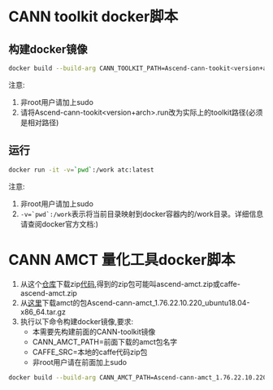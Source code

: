 # CANN toolkit docker脚本

## 构建docker镜像
```bash
docker build --build-arg CANN_TOOLKIT_PATH=Ascend-cann-tookit<version+arch>.run . -t atc:latest
```
注意:
1. 非root用户请加上sudo
2. 请将Ascend-cann-tookit<version+arch>.run改为实际上的toolkit路径(必须是相对路径)

## 运行
```bash
docker run -it -v=`pwd`:/work atc:latest
```
注意:
1. 非root用户请加上sudo
2. ```-v=`pwd`:/work```表示将当前目录映射到docker容器内的/work目录。详细信息请查阅docker官方文档:)

# CANN AMCT 量化工具docker脚本

1. 从这个[仓库](https://github.com/lenLRX/caffe)下载zip[代码](https://github.com/lenLRX/caffe/archive/refs/heads/ascend-amct.zip),得到的zip包可能叫ascend-amct.zip或caffe-ascend-amct.zip
2. 从[这里](https://support.huawei.com/enterprise/zh/ascend-computing/cann-pid-251168373/software)下载amct的包Ascend-cann-amct_1.76.22.10.220_ubuntu18.04-x86_64.tar.gz
3. 执行以下命令构建docker镜像,要求:
    * 本需要先构建前面的CANN-toolkit镜像
    * CANN_AMCT_PATH=前面下载的amct包名字
    * CAFFE_SRC=本地的caffe代码zip包
    * 非root用户请在前面加上sudo
```bash
docker build --build-arg CANN_AMCT_PATH=Ascend-cann-amct_1.76.22.10.220_ubuntu18.04-x86_64.tar.gz --build-arg CAFFE_SRC=caffe-ascend-amct.zip -f Dockerfile.amct . -t amct-caffe:latest
```